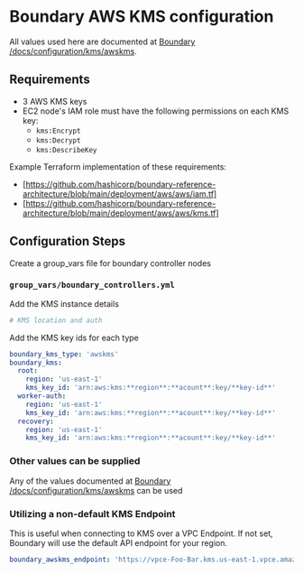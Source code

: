 # Boundary AWS KMS configuration

All values used here are documented at [Boundary /docs/configuration/kms/awskms](https://www.boundaryproject.io/docs/configuration/kms/awskms).

## Requirements

* 3 AWS KMS keys
* EC2 node's IAM role must have the following permissions on each KMS key:
  * `kms:Encrypt`
  * `kms:Decrypt`
  * `kms:DescribeKey`

Example Terraform implementation of these requirements:

* [https://github.com/hashicorp/boundary-reference-architecture/blob/main/deployment/aws/aws/iam.tf]
* [https://github.com/hashicorp/boundary-reference-architecture/blob/main/deployment/aws/aws/kms.tf]

## Configuration Steps

Create a group_vars file for boundary controller nodes

### `group_vars/boundary_controllers.yml`

Add the KMS instance details

```YAML
# KMS location and auth
```

Add the KMS key ids for each type

```YAML
boundary_kms_type: 'awskms'
boundary_kms:
  root:
    region: 'us-east-1'
    kms_key_id: 'arn:aws:kms:**region**:**acount**:key/**key-id**'
  worker-auth:
    region: 'us-east-1'
    kms_key_id: 'arn:aws:kms:**region**:**acount**:key/**key-id**'
  recovery:
    region: 'us-east-1'
    kms_key_id: 'arn:aws:kms:**region**:**acount**:key/**key-id**'
```

### Other values can be supplied

Any of the values documented at [Boundary /docs/configuration/kms/awskms](https://www.boundaryproject.io/docs/configuration/kms/awskms) can be used

### Utilizing a non-default KMS Endpoint

This is useful when connecting to KMS over a VPC Endpoint. If not set, Boundary will use the default API endpoint for your region.

```YAML
boundary_awskms_endpoint: 'https://vpce-Foo-Bar.kms.us-east-1.vpce.amazonaws.com'
```
